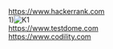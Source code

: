 https://www.hackerrank.com
<br/>
1)![K1](./īīī/īhackerrank1.jpg)
<br/>
https://www.testdome.com
<br/>
https://www.codility.com
<br/>